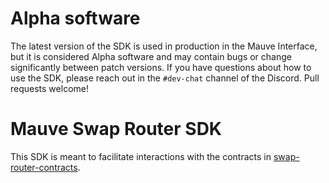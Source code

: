 # Alpha software

The latest version of the SDK is used in production in the Mauve Interface,
but it is considered Alpha software and may contain bugs or change significantly between patch versions.
If you have questions about how to use the SDK, please reach out in the `#dev-chat` channel of the Discord.
Pull requests welcome!

# Mauve Swap Router SDK

This SDK is meant to facilitate interactions with the contracts in [swap-router-contracts](https://github.com/violetprotocol/mauve-swap-router-contracts).
